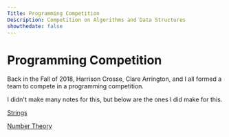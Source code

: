 ```yaml
---
Title: Programming Competition 
Description: Competition on Algorithms and Data Structures
showthedate: false
---
```


# Programming Competition
Back in the Fall of 2018, Harrison Crosse, Clare Arrington, and I all formed a team to compete in a programming competition.

I didn't make many notes for this, but below are the ones I did make for this.

[Strings](strings)

[Number Theory](numbertheory)